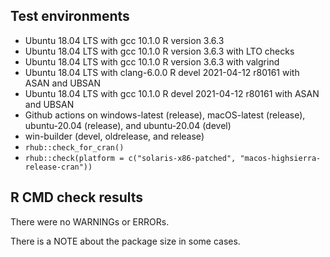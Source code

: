 ## Test environments
* Ubuntu 18.04 LTS with gcc 10.1.0
  R version 3.6.3
* Ubuntu 18.04 LTS with gcc 10.1.0
  R version 3.6.3 with LTO checks
* Ubuntu 18.04 LTS with gcc 10.1.0
  R version 3.6.3 with valgrind
* Ubuntu 18.04 LTS with clang-6.0.0
  R devel 2021-04-12 r80161 with ASAN and UBSAN
* Ubuntu 18.04 LTS with gcc 10.1.0
  R devel 2021-04-12 r80161 with ASAN and UBSAN
* Github actions on windows-latest (release), macOS-latest (release), 
  ubuntu-20.04 (release), and ubuntu-20.04 (devel)
* win-builder (devel, oldrelease, and release)
* `rhub::check_for_cran()`
* `rhub::check(platform = c("solaris-x86-patched", "macos-highsierra-release-cran"))`
  
## R CMD check results
There were no WARNINGs or ERRORs.

There is a NOTE about the package size in some cases.
